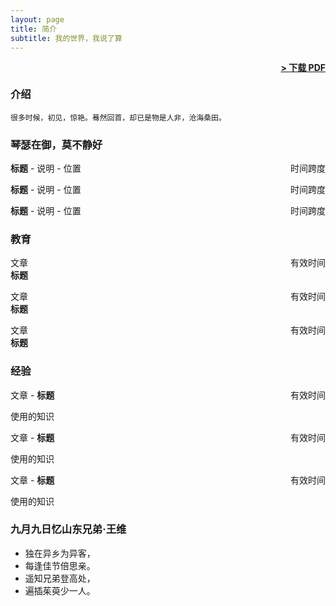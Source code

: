 ```yaml
---
layout: page
title: 简介
subtitle: 我的世界，我说了算
---
```


<span style="float: right; "><a href="{{ '/assets/resume.pdf' | prepend: site.baseurl }}"><strong>> 下载 PDF</strong></a> </span>
<br>

### 介绍
``` 很多时候，初见，惊艳。蓦然回首，却已是物是人非，沧海桑田。 ```  

### 琴瑟在御，莫不静好
**标题** - 说明 - 位置 <span style="float: right; ">时间跨度</span>  
 

**标题** - 说明 - 位置 <span style="float: right; ">时间跨度</span>  
 

**标题** - 说明 - 位置 <span style="float: right; ">时间跨度</span>  
 

### 教育

文章 <span style="float: right; ">有效时间</span>  
**标题**  
  
 
文章 <span style="float: right; ">有效时间</span>  
**标题**  
 

文章 <span style="float: right; ">有效时间</span>  
**标题**  


### 经验

文章 - **标题** <span style="float: right; ">有效时间</span>  

使用的知识   

 
文章 - **标题** <span style="float: right; ">有效时间</span>  

使用的知识  

文章 - **标题** <span style="float: right; ">有效时间</span>  
 
使用的知识  


### 九月九日忆山东兄弟·王维

- 独在异乡为异客，
- 每逢佳节倍思亲。
- 遥知兄弟登高处，
- 遍插茱萸少一人。